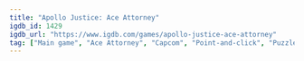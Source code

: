 ```yaml
---
title: "Apollo Justice: Ace Attorney"
igdb_id: 1429
igdb_url: "https://www.igdb.com/games/apollo-justice-ace-attorney"
tag: ["Main game", "Ace Attorney", "Capcom", "Point-and-click", "Puzzle", "Role-playing (RPG)", "Adventure", "Visual Novel", "Single player", "First person", "Side view", "Text", "Comedy"]
---
```

